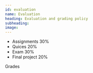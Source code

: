 ```yaml
---
id: evaluation
name: Evaluation
heading: Evaluation and grading policy
subheading: 
image: 
---
```


* Assignments 30%
* Quices 20%
* Exam 30%
* Final project 20%

Grades